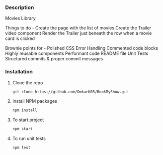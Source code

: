 ### Description

Movies Library

Things to do -
Create the page with the list of movies
Create the Trailer video component
Render the Trailer just beneath the row when a movie card is clicked

Brownie points for -
Polished CSS
Error Handling
Commented code blocks
Highly reusable components
Performant code
README file
Unit Tests
Structured commits & proper commit messages


### Installation

1. Clone the repo
   ```sh
   git clone https://github.com/OmkarK05/BookMyShow.git
   ```
2. Install NPM packages
   ```sh
   npm install
   ```
3. To start project
   ```sh
   npm start
   ```
4. To run unit tests
   ```sh
   npm test
   ```
